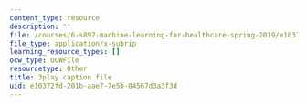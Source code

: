 ```yaml
---
content_type: resource
description: ''
file: /courses/6-s897-machine-learning-for-healthcare-spring-2019/e10372fd201baae77e5b84567d3a3f3d_k95abdkdCPk.srt
file_type: application/x-subrip
learning_resource_types: []
ocw_type: OCWFile
resourcetype: Other
title: 3play caption file
uid: e10372fd-201b-aae7-7e5b-84567d3a3f3d
---
```

